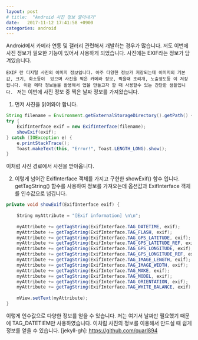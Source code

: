 ```yaml
---
layout: post
# title:  "Android 사진 정보 알아내기"
date:   2017-11-12 17:41:58 +0900
categories: android
---
```

Android에서 카메라 연동 및 갤러리 관련해서 개발하는 경우가 많습니다.
저도 이번에 사진 정보가 필요한 기능이 있어서 사용하게 되었습니다.
사진에는 EXIF라는 정보가 담겨있습니다.

`EXIF 란 디지털 사진의 이미지 정보입니다. 아주 다양한 정보가 저장되는데 이미지의 기본값, 크기, 화소등이  있으며 사진을 찍은 카메라 정보, 찍을때 조리개, 노출정도등 이 저장됩니다. 이런 메타 정보들을 활용해서 앱을 만들고자 할 때 사용할수 있는 간단한 샘플입니다.
`
저는 이번에 사진 정보 중 찍은 날짜 정보를 가져왔습니다.

1. 먼저 사진을 읽어와야 합니다.

```java
String filename = Environment.getExternalStorageDirectory().getPath() + "/20140705_162816.jpg";
try {
    ExifInterface exif = new ExifInterface(filename);
    showExif(exif);
} catch (IOException e) {
    e.printStackTrace();
    Toast.makeText(this, "Error!", Toast.LENGTH_LONG).show();
}
```
이처럼 사진 경로에서 사진을 받아옵니다.

2. 이렇게 넘어간 ExifInterface 객체를 가지고 구현한 showExif() 함수 입니다. getTagString() 함수를 사용하여 정보를 가져오는데 옵션값과 ExifInterface 객체를 인수값으로 넘깁니다.

```java
private void showExif(ExifInterface exif) {
     
    String myAttribute = "[Exif information] \n\n";
     
    myAttribute += getTagString(ExifInterface.TAG_DATETIME, exif);
    myAttribute += getTagString(ExifInterface.TAG_FLASH, exif);
    myAttribute += getTagString(ExifInterface.TAG_GPS_LATITUDE, exif);
    myAttribute += getTagString(ExifInterface.TAG_GPS_LATITUDE_REF, exif);
    myAttribute += getTagString(ExifInterface.TAG_GPS_LONGITUDE, exif);
    myAttribute += getTagString(ExifInterface.TAG_GPS_LONGITUDE_REF, exif);
    myAttribute += getTagString(ExifInterface.TAG_IMAGE_LENGTH, exif);
    myAttribute += getTagString(ExifInterface.TAG_IMAGE_WIDTH, exif);
    myAttribute += getTagString(ExifInterface.TAG_MAKE, exif);
    myAttribute += getTagString(ExifInterface.TAG_MODEL, exif);
    myAttribute += getTagString(ExifInterface.TAG_ORIENTATION, exif);
    myAttribute += getTagString(ExifInterface.TAG_WHITE_BALANCE, exif);
     
    mView.setText(myAttribute);
}
```
이렇게 인수값으로 다양한 정보를 얻을 수 있습니다. 저는 여기서 날짜만 필요했기 때문에 TAG_DATETIEM만 사용하였습니다.
이처럼 사진의 정보를 이용해서 만드실 때 쉽게 정보를 얻을 수 있습니다.
[jekyll-gh]:   https://github.com/quarl894
